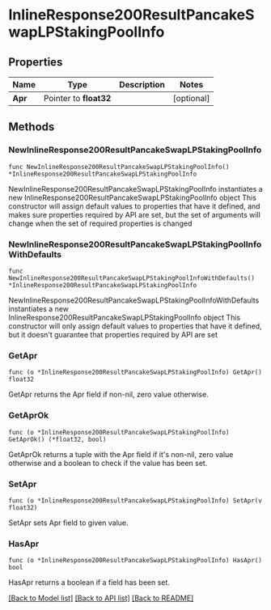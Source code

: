 # InlineResponse200ResultPancakeSwapLPStakingPoolInfo

## Properties

Name | Type | Description | Notes
------------ | ------------- | ------------- | -------------
**Apr** | Pointer to **float32** |  | [optional] 

## Methods

### NewInlineResponse200ResultPancakeSwapLPStakingPoolInfo

`func NewInlineResponse200ResultPancakeSwapLPStakingPoolInfo() *InlineResponse200ResultPancakeSwapLPStakingPoolInfo`

NewInlineResponse200ResultPancakeSwapLPStakingPoolInfo instantiates a new InlineResponse200ResultPancakeSwapLPStakingPoolInfo object
This constructor will assign default values to properties that have it defined,
and makes sure properties required by API are set, but the set of arguments
will change when the set of required properties is changed

### NewInlineResponse200ResultPancakeSwapLPStakingPoolInfoWithDefaults

`func NewInlineResponse200ResultPancakeSwapLPStakingPoolInfoWithDefaults() *InlineResponse200ResultPancakeSwapLPStakingPoolInfo`

NewInlineResponse200ResultPancakeSwapLPStakingPoolInfoWithDefaults instantiates a new InlineResponse200ResultPancakeSwapLPStakingPoolInfo object
This constructor will only assign default values to properties that have it defined,
but it doesn't guarantee that properties required by API are set

### GetApr

`func (o *InlineResponse200ResultPancakeSwapLPStakingPoolInfo) GetApr() float32`

GetApr returns the Apr field if non-nil, zero value otherwise.

### GetAprOk

`func (o *InlineResponse200ResultPancakeSwapLPStakingPoolInfo) GetAprOk() (*float32, bool)`

GetAprOk returns a tuple with the Apr field if it's non-nil, zero value otherwise
and a boolean to check if the value has been set.

### SetApr

`func (o *InlineResponse200ResultPancakeSwapLPStakingPoolInfo) SetApr(v float32)`

SetApr sets Apr field to given value.

### HasApr

`func (o *InlineResponse200ResultPancakeSwapLPStakingPoolInfo) HasApr() bool`

HasApr returns a boolean if a field has been set.


[[Back to Model list]](../README.md#documentation-for-models) [[Back to API list]](../README.md#documentation-for-api-endpoints) [[Back to README]](../README.md)


